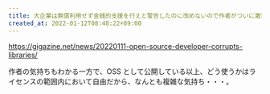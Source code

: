 ```yaml
---
title: 大企業は無償利用せず金銭的支援を行えと警告したのに改めないので作者がついに激怒、毎週2000万回以上ダウンロードされるcolors.jsとfaker.jsを破壊し使用不能に
created_at: 2022-01-12T08:48:22+09:00
---
```


https://gigazine.net/news/20220111-open-source-developer-corrupts-libraries/

作者の気持ちもわかる一方で、OSS として公開している以上、どう使うかはライセンスの範囲内において自由だから、なんとも複雑な気持ち・・・。
